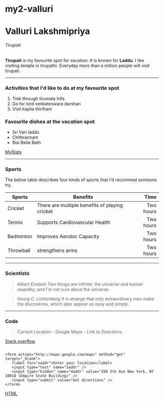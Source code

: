 # my2-valluri

# Valluri Lakshmipriya

###### Tirupati

**Tirupati** is my favourite spot for vacation. It is known for **Laddu**.  I like visiting temple in tirupathi. Everyday more than a million people will visit tirupati.

***

### Activities that I'd like to do at my favourite spot 

1. Trek through tirumala hills
2. Go for lord venkateswara darshan
3. Visit kapila thirtham

### Favourite dishes at the vacation spot

* Sri Vari laddu
* Chithrannam
* Bisi Belle Bath

[MyStats](MyStats.md)

***

### Sports

The below table describes four kinds of sports that I'd recommed someone try.


| Sports| Benefits|Time|
| --- | --- | ---: |
| Cricket | There are multiple benefits of playing cricket |Two hours|
| Tennis | Supports Cardiovascular Health   |Two hours|
| Badminton | Improves Aerobic Capacity |Two hours  |
| Throwball| strengthens arms   | Two hours|

***

### Scientists

> *Albert Einstein*
> Two things are infinite: the universe and human stupidity; and I'm not sure about the universe.

> *Georg C. Lichtenberg*
> It is strange that only extraordinary men make the discoveries, which later appear so easy and simple.

***

### Code

> Current Location - Google Maps - Link to Directions.

[Stack overflow](https://stackoverflow.com/questions/15042283)


```

<form action="http://maps.google.com/maps" method="get" target="_blank">
   <label for="saddr">Enter your location</label>
   <input type="text" name="saddr" />
   <input type="hidden" name="daddr" value="350 5th Ave New York, NY 10018 (Empire State Building)" />
   <input type="submit" value="Get directions" />
</form>

```

[HTML](https://css-tricks.com/snippets/html/get-directions-form-google-maps/)


